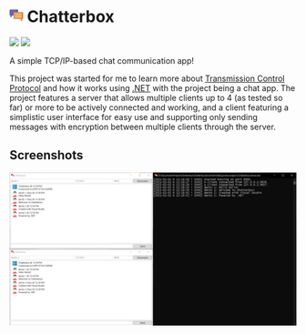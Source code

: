 # <img src="./.github/icon.png" width="24"/> Chatterbox

[![](https://img.shields.io/badge/Powered%20By-.NET-blue?logo=microsoft&style=flat-square)](https://dotnet.microsoft.com)
[![](https://img.shields.io/badge/Made%20With-Visual%20Studio-blue?logo=visual-studio&style=flat-square)](https://visualstudio.microsoft.com)

A simple TCP/IP-based chat communication app!

This project was started for me to learn more about [Transmission Control Protocol](https://en.wikipedia.org/wiki/Transmission_Control_Protocol) and how it works using [.NET](https://dotnet.microsoft.com) with the project being a chat app. The project features a server that allows multiple clients up to 4 (as tested so far) or more to be actively connected and working, and a client featuring a simplistic user interface for easy use and supporting only sending messages with encryption between multiple clients through the server.

## Screenshots

![](./.github/screenshots/0.png)